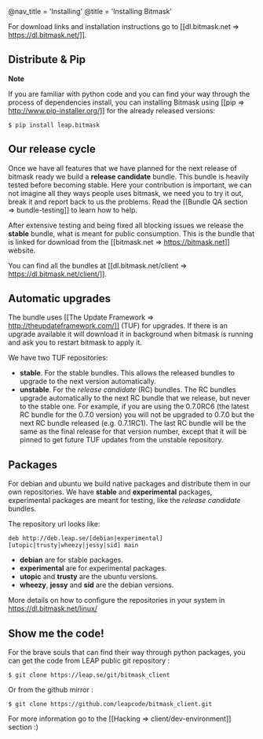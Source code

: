 @nav_title = 'Installing'
@title = 'Installing Bitmask'

For download links and installation instructions go to [[dl.bitmask.net => https://dl.bitmask.net/]].

Distribute & Pip
----------------

**Note**

If you are familiar with python code and you can find your way through the
process of dependencies install, you can installing Bitmask using
[[pip => http://www.pip-installer.org/]] for the already released versions:

    $ pip install leap.bitmask

Our release cycle
-----------------

Once we have all features that we have planned for the next release of bitmask
ready we build a **release candidate** bundle. This bundle is heavily tested
before becoming stable. Here your contribution is important, we can not imagine
all they ways people uses bitmask, we need you to try it out, break it and
report back to us the problems. Read the [[Bundle QA
section => bundle-testing]] to learn how to help.

After extensive testing and being fixed all blocking issues we release the
**stable** bundle, what is meant for public consumption. This is the bundle that
is linked for download from the [[bitmask.net => https://bitmask.net]] website.

You can find all the bundles at [[dl.bitmask.net/client => https://dl.bitmask.net/client/]].

Automatic upgrades
------------------

The bundle uses [[The Update Framework => http://theupdateframework.com/]] (TUF) for
upgrades. If there is an upgrade available it will download it in background
when bitmask is running and ask you to restart bitmask to apply it.

We have two TUF repositories:

- **stable**. For the stable bundles. This allows the released bundles to
  upgrade to the next version automatically.
- **unstable**. For the *release candidate* (RC) bundles. The RC bundles
  upgrade automatically to the next RC bundle that we release, but never to
  the stable one. For example, if you are using the 0.7.0RC6 (the latest RC
  bundle for the 0.7.0 version) you will not be upgraded to 0.7.0 but the next
  RC bundle released (e.g. 0.7.1RC1). The last RC bundle will be the same as
  the final release for that version number, except that it will be pinned
  to get future TUF updates from the unstable repository.

Packages
--------

For debian and ubuntu we build native packages and distribute them in our own
repositories. We have **stable** and **experimental** packages, experimental
packages are meant for testing, like the *release candidate* bundles.

The repository url looks like:

    deb http://deb.leap.se/[debian|experimental] [utopic|trusty|wheezy|jessy|sid] main

- **debian** are for stable packages.
- **experimental** are for experimental packages.
- **utopic** and **trusty** are the ubuntu versions.
- **wheezy**, **jessy** and **sid** are the debian versions.

More details on how to configure the repositories in your system in
https://dl.bitmask.net/linux/

Show me the code!
-----------------

For the brave souls that can find their way through python packages, you can
get the code from LEAP public git repository :

    $ git clone https://leap.se/git/bitmask_client

Or from the github mirror :

    $ git clone https://github.com/leapcode/bitmask_client.git

For more information go to the [[Hacking => client/dev-environment]] section :)

